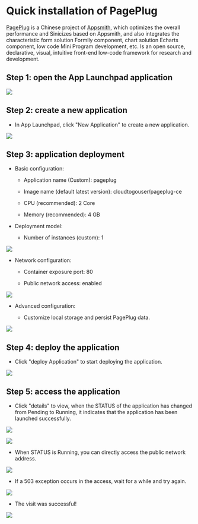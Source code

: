 # Quick installation of PagePlug

[PagePlug](https://github.com/cloudtogo/pageplug) is a Chinese project of [Appsmith](https://github.com/appsmithorg/appsmith), which optimizes the overall performance and Sinicizes based on Appsmith, and also integrates the characteristic form solution Formily component, chart solution Echarts component, low code Mini Program development, etc.
Is an open source, declarative, visual, intuitive front-end low-code framework for research and development.

## Step 1: open the App Launchpad application

![](../images/pageplug-1.png)

## Step 2: create a new application

- In App Launchpad, click "New Application" to create a new application.

![](../images/pageplug-2.png)

## Step 3: application deployment

- Basic configuration:
  
  - Application name (Custom): pageplug
  
  - Image name (default latest version): cloudtogouser/pageplug-ce
  
  - CPU (recommended): 2 Core
  
  - Memory (recommended): 4 GB

- Deployment model:
  
  - Number of instances (custom): 1

![](../images/pageplug-3.png)

- Network configuration:
  
  - Container exposure port: 80
  
  - Public network access: enabled

![](../images/pageplug-4.png)

- Advanced configuration:
  
  - Customize local storage and persist PagePlug data.

![](../images/pageplug-5.png)

## Step 4: deploy the application

- Click "deploy Application" to start deploying the application.

![](../images/pageplug-6.png)

## Step 5: access the application

- Click "details" to view, when the STATUS of the application has changed from Pending to Running, it indicates that the application has been launched successfully.

![](../images/pageplug-7.png)

![](../images/pageplug-8.png)

- When STATUS is Running, you can directly access the public network address.

![](../images/pageplug-9.png)

- If a 503 exception occurs in the access, wait for a while and try again.

![](../images/pageplug-10.png)

- The visit was successful!

![](../images/pageplug-11.png)
